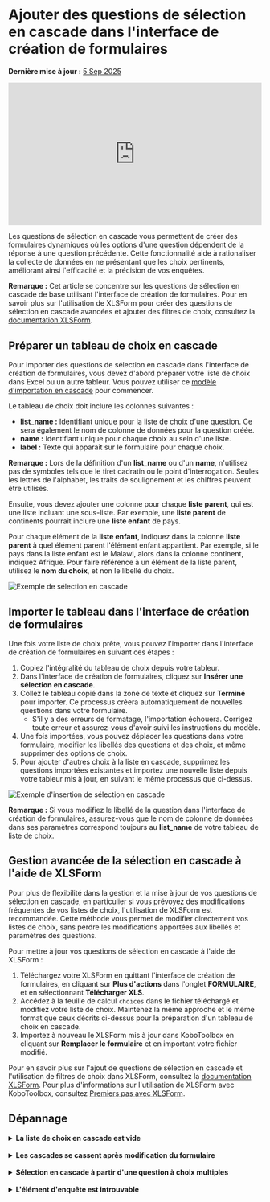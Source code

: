 # Ajouter des questions de sélection en cascade dans l'interface de création de formulaires
**Dernière mise à jour :** <a href="https://github.com/kobotoolbox/docs/blob/d3acfe1ff9024088d8786974939afa969289bf79/source/cascading_select.md" class="reference">5 Sep 2025</a>

<iframe src="https://www.youtube.com/embed/JDDNmErhV7o?si=S2k3G0sadiFJursu" style="width: 100%; aspect-ratio: 16 / 9; height: auto; border: 0;" title="YouTube video player" frameborder="0" allow="accelerometer; autoplay; clipboard-write; encrypted-media; gyroscope; picture-in-picture; web-share" allowfullscreen></iframe>

Les questions de sélection en cascade vous permettent de créer des formulaires dynamiques où les options d'une question dépendent de la réponse à une question précédente. Cette fonctionnalité aide à rationaliser la collecte de données en ne présentant que les choix pertinents, améliorant ainsi l'efficacité et la précision de vos enquêtes.

<p class="note">
  <strong>Remarque :</strong> Cet article se concentre sur les questions de sélection en cascade de base utilisant l'interface de création de formulaires. Pour en savoir plus sur l'utilisation de XLSForm pour créer des questions de sélection en cascade avancées et ajouter des filtres de choix, consultez la <a href="https://xlsform.org/en/#cascading-selects">documentation XLSForm</a>.
</p>

## Préparer un tableau de choix en cascade

Pour importer des questions de sélection en cascade dans l'interface de création de formulaires, vous devez d'abord préparer votre liste de choix dans Excel ou un autre tableur. Vous pouvez utiliser ce <a href="https://docs.google.com/spreadsheets/d/1C_uDOkjjbv5Kx3lyOY7ORwM-muW6BKVzdaPMB1X8-2A/edit?gid=0#gid=0">modèle d'importation en cascade</a> pour commencer.

Le tableau de choix doit inclure les colonnes suivantes :
- **list_name :** Identifiant unique pour la liste de choix d'une question. Ce sera également le nom de colonne de données pour la question créée.
- **name :** Identifiant unique pour chaque choix au sein d'une liste.
- **label :** Texte qui apparaît sur le formulaire pour chaque choix.

<p class="note">
  <strong>Remarque :</strong> Lors de la définition d'un <strong>list_name</strong> ou d'un <strong>name</strong>, n'utilisez pas de symboles tels que le tiret cadratin ou le point d'interrogation. Seules les lettres de l'alphabet, les traits de soulignement et les chiffres peuvent être utilisés.
</p>

Ensuite, vous devez ajouter une colonne pour chaque **liste parent**, qui est une liste incluant une sous-liste. Par exemple, une **liste parent** de continents pourrait inclure une **liste enfant** de pays.

Pour chaque élément de la **liste enfant**, indiquez dans la colonne **liste parent** à quel élément parent l'élément enfant appartient. Par exemple, si le pays dans la liste enfant est le Malawi, alors dans la colonne continent, indiquez Afrique. Pour faire référence à un élément de la liste parent, utilisez le **nom du choix**, et non le libellé du choix.

![Exemple de sélection en cascade](images/cascading_select/sample.png)

## Importer le tableau dans l'interface de création de formulaires

Une fois votre liste de choix prête, vous pouvez l'importer dans l'interface de création de formulaires en suivant ces étapes :
1. Copiez l'intégralité du tableau de choix depuis votre tableur.
2. Dans l'interface de création de formulaires, cliquez sur <i class="k-icon-cascading"></i> **Insérer une sélection en cascade**.
3. Collez le tableau copié dans la zone de texte et cliquez sur **Terminé** pour importer. Ce processus créera automatiquement de nouvelles questions dans votre formulaire.
    - S'il y a des erreurs de formatage, l'importation échouera. Corrigez toute erreur et assurez-vous d'avoir suivi les instructions du modèle.
4. Une fois importées, vous pouvez déplacer les questions dans votre formulaire, modifier les libellés des questions et des choix, et même supprimer des options de choix.
5. Pour ajouter d'autres choix à la liste en cascade, supprimez les questions importées existantes et importez une nouvelle liste depuis votre tableur mis à jour, en suivant le même processus que ci-dessus.

![Exemple d'insertion de sélection en cascade](images/cascading_select/insert_cascading_select.png)

<p class="note">
  <strong>Remarque :</strong> Si vous modifiez le libellé de la question dans l'interface de création de formulaires, assurez-vous que le nom de colonne de données dans ses paramètres correspond toujours au <strong>list_name</strong> de votre tableau de liste de choix.
</p>

## Gestion avancée de la sélection en cascade à l'aide de XLSForm

Pour plus de flexibilité dans la gestion et la mise à jour de vos questions de sélection en cascade, en particulier si vous prévoyez des modifications fréquentes de vos listes de choix, l'utilisation de XLSForm est recommandée. Cette méthode vous permet de modifier directement vos listes de choix, sans perdre les modifications apportées aux libellés et paramètres des questions.

Pour mettre à jour vos questions de sélection en cascade à l'aide de XLSForm :
1. Téléchargez votre XLSForm en quittant l'interface de création de formulaires, en cliquant sur <i class="k-icon-more"></i><strong>Plus d'actions</strong> dans l'onglet <strong>FORMULAIRE</strong>, et en sélectionnant <strong>Télécharger XLS</strong>.
2. Accédez à la feuille de calcul `choices` dans le fichier téléchargé et modifiez votre liste de choix. Maintenez la même approche et le même format que ceux décrits ci-dessus pour la préparation d'un tableau de choix en cascade.
3. Importez à nouveau le XLSForm mis à jour dans KoboToolbox en cliquant sur <strong>Remplacer le formulaire</strong> et en important votre fichier modifié.

<p class="note">
    Pour en savoir plus sur l'ajout de questions de sélection en cascade et l'utilisation de filtres de choix dans XLSForm, consultez la <a href="https://xlsform.org/en/#cascading-selects">documentation XLSForm</a>. Pour plus d'informations sur l'utilisation de XLSForm avec KoboToolbox, consultez <a href="https://support.kobotoolbox.org/getting_started_xlsform.html">Premiers pas avec XLSForm</a>. 
</p>

## Dépannage
<details>
<summary><strong>La liste de choix en cascade est vide</strong></summary>
Si la liste de choix pour la question enfant est vide, la liste enfant ne trouve pas de correspondance dans la liste parent. Vérifiez que les noms de choix ne contiennent aucun symbole (lettres, chiffres ou traits de soulignement uniquement) et que chaque option parent a au moins un enfant lié.
</details>
<br>
<details>
<summary><strong>Les cascades se cassent après modification du formulaire</strong></summary>
Renommer une question ou modifier des listes de choix peut changer le code backend sur lequel la cascade repose. Lors du renommage d'une question, assurez-vous que le <strong>nom de colonne de données</strong> reste identique au <strong>list_name</strong> correspondant. Pour des modifications importantes de listes de choix, reconstruisez la cascade à partir de zéro ou téléchargez le XLSForm, effectuez vos modifications là-bas, puis importez-le à nouveau.
</details>
<br>
<details>
<summary><strong>Sélection en cascade à partir d'une question à choix multiples</strong></summary>
La fonctionnalité de sélection en cascade dans l'interface de création de formulaires est conçue uniquement pour les questions <strong>Sélection unique</strong>. Construire une cascade qui commence à partir d'une question <strong>Sélection multiple</strong> nécessite l'utilisation de XLSForm. 
Pour en savoir plus sur la sélection en cascade avancée à l'aide de XLSForm, consultez la <a href="https://xlsform.org/en/#cascading-selects">documentation XLSForm</a>.
</details>
<br>
<details>
<summary><strong>L'élément d'enquête est introuvable</strong></summary>
Une erreur indiquant qu'un élément d'enquête est introuvable signifie généralement que le code interne ne correspond pas aux attentes de la cascade. Pour corriger cela, ouvrez les paramètres de la question, localisez le <strong>nom de colonne de données</strong> et rétablissez-le à sa valeur d'origine (qui devrait correspondre au <strong>list_name</strong> correspondant) avant de redéployer votre formulaire.
</details>